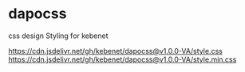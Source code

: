 # dapocss
css design Styling for kebenet

https://cdn.jsdelivr.net/gh/kebenet/dapocss@v1.0.0-VA/style.css
https://cdn.jsdelivr.net/gh/kebenet/dapocss@v1.0.0-VA/style.min.css

